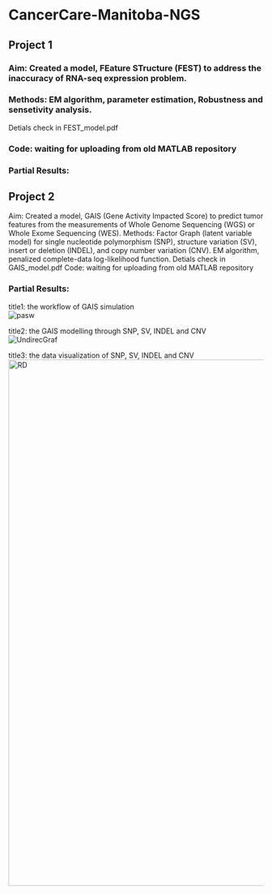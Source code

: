 # CancerCare-Manitoba-NGS


## Project 1
### Aim: Created a model, FEature STructure (FEST) to address the inaccuracy of RNA-seq expression problem.
### Methods: EM algorithm, parameter estimation, Robustness and sensetivity analysis.
Detials check in FEST_model.pdf
### Code: waiting for uploading from old MATLAB repository
### Partial Results:


## Project 2
Aim: Created a model, GAIS (Gene Activity Impacted Score) to predict tumor features from the measurements of Whole Genome Sequencing (WGS) or Whole Exome Sequencing (WES).
Methods: Factor Graph (latent variable model) for single nucleotide polymorphism (SNP), structure variation (SV), insert or deletion (INDEL), and copy number variation (CNV). EM algorithm, penalized complete-data log-likelihood function.
Detials check in GAIS_model.pdf
Code: waiting for uploading from old MATLAB repository  


### Partial Results:  
title1: the workflow of GAIS simulation  
![pasw](https://github.com/btbbtzhang/CancerCare-Manitoba-NGS/assets/34163897/220396f0-0e89-4022-9efb-7f9ec7032454)

title2: the GAIS modelling through SNP, SV, INDEL and CNV  
![UndirecGraf](https://github.com/btbbtzhang/CancerCare-Manitoba-NGS/assets/34163897/d90da002-fa55-4ebf-af00-93f7a90b5f8b)

title3: the data visualization of SNP, SV, INDEL and CNV  
<img width="1038" alt="RD" src="https://github.com/btbbtzhang/CancerCare-Manitoba-NGS/assets/34163897/dfb887f3-8283-48fa-94f0-44e6660d1154">


